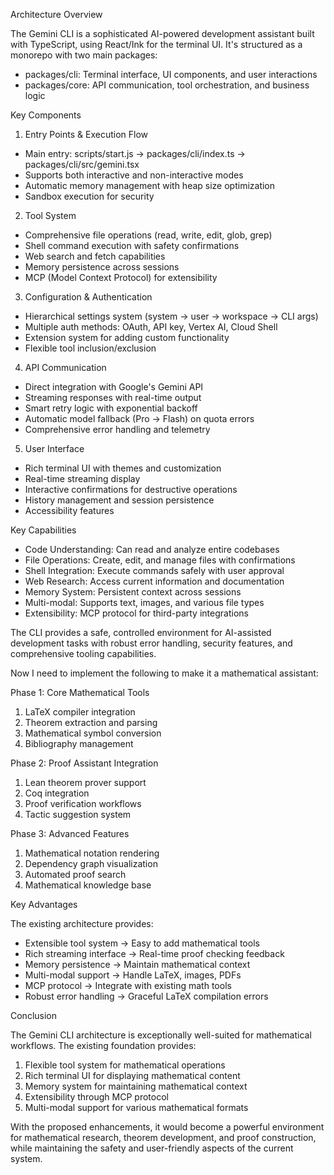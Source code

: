  Architecture Overview

  The Gemini CLI is a sophisticated AI-powered development assistant built with TypeScript,
  using React/Ink for the terminal UI. It's structured as a monorepo with two main packages:

  - packages/cli: Terminal interface, UI components, and user interactions
  - packages/core: API communication, tool orchestration, and business logic

  Key Components

  1. Entry Points & Execution Flow
  - Main entry: scripts/start.js → packages/cli/index.ts → packages/cli/src/gemini.tsx
  - Supports both interactive and non-interactive modes
  - Automatic memory management with heap size optimization
  - Sandbox execution for security

  2. Tool System
  - Comprehensive file operations (read, write, edit, glob, grep)
  - Shell command execution with safety confirmations
  - Web search and fetch capabilities
  - Memory persistence across sessions
  - MCP (Model Context Protocol) for extensibility

  3. Configuration & Authentication
  - Hierarchical settings system (system → user → workspace → CLI args)
  - Multiple auth methods: OAuth, API key, Vertex AI, Cloud Shell
  - Extension system for adding custom functionality
  - Flexible tool inclusion/exclusion

  4. API Communication
  - Direct integration with Google's Gemini API
  - Streaming responses with real-time output
  - Smart retry logic with exponential backoff
  - Automatic model fallback (Pro → Flash) on quota errors
  - Comprehensive error handling and telemetry

  5. User Interface
  - Rich terminal UI with themes and customization
  - Real-time streaming display
  - Interactive confirmations for destructive operations
  - History management and session persistence
  - Accessibility features

  Key Capabilities

  - Code Understanding: Can read and analyze entire codebases
  - File Operations: Create, edit, and manage files with confirmations
  - Shell Integration: Execute commands safely with user approval
  - Web Research: Access current information and documentation
  - Memory System: Persistent context across sessions
  - Multi-modal: Supports text, images, and various file types
  - Extensibility: MCP protocol for third-party integrations

  The CLI provides a safe, controlled environment for AI-assisted development tasks with
  robust error handling, security features, and comprehensive tooling capabilities.

 Now I need to implement the following to make it a mathematical assistant:

  Phase 1: Core Mathematical Tools

  1. LaTeX compiler integration
  2. Theorem extraction and parsing
  3. Mathematical symbol conversion
  4. Bibliography management

  Phase 2: Proof Assistant Integration

  1. Lean theorem prover support
  2. Coq integration
  3. Proof verification workflows
  4. Tactic suggestion system

  Phase 3: Advanced Features

  1. Mathematical notation rendering
  2. Dependency graph visualization
  3. Automated proof search
  4. Mathematical knowledge base

  Key Advantages

  The existing architecture provides:
  - Extensible tool system → Easy to add mathematical tools
  - Rich streaming interface → Real-time proof checking feedback
  - Memory persistence → Maintain mathematical context
  - Multi-modal support → Handle LaTeX, images, PDFs
  - MCP protocol → Integrate with existing math tools
  - Robust error handling → Graceful LaTeX compilation errors

  Conclusion

  The Gemini CLI architecture is exceptionally well-suited for mathematical workflows. The existing foundation provides:

  1. Flexible tool system for mathematical operations
  2. Rich terminal UI for displaying mathematical content
  3. Memory system for maintaining mathematical context
  4. Extensibility through MCP protocol
  5. Multi-modal support for various mathematical formats

  With the proposed enhancements, it would become a powerful environment for mathematical research, theorem development, and proof construction, while
  maintaining the safety and user-friendly aspects of the current system.